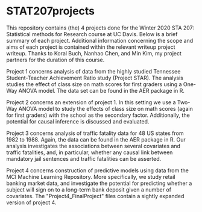 # STAT207projects
This repository contains (the) 4 projects done for the Winter 2020 STA 207: Statistical methods for Research course at UC Davis. Below is a brief summary of each project. Additional information concerning the scope and aims of each project is contained within the relevant writeup project writeup. Thanks to Koral Buch, Nanhao Chen, and Min Kim, my project partners for the duration of this course. 

Project 1 concerns analysis of data from the highly studied Tennessee Student-Teacher Achievement Ratio study (Project STAR). The analysis studies the effect of class size on math scores for first graders using a One-Way ANOVA model. The data set can be found in the AER package in R. 

Project 2 concerns an extension of project 1. In this setting we use a Two-Way ANOVA model to study the effects of class size on math scores (again for first graders) with the school as the secondary factor. Additionally, the potential for causal inference is discussed and evaluated.

Project 3 concerns analysis of traffic fatality data for 48 US states from 1982 to 1988. Again, the data can be found in the AER package in R. Our analysis investigates the associations between several covariates and traffic fatalities, and, in particular, whether any causal link between mandatory jail sentences and traffic fatalities can be asserted.

Project 4 concerns construction of predictive models using data from the MCI Machine Learning Repository. More specifically, we study retail banking market data, and investigate the potential for predicting whether a subject will sign on to a long-term bank deposit given a number of covariates. The "Project4_FinalProject" files contain a sightly expanded version of project 4.

